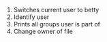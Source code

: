 1. Switches current user to betty
2. Identify user
2. Prints  all groups user is part of
3. Change owner of file
